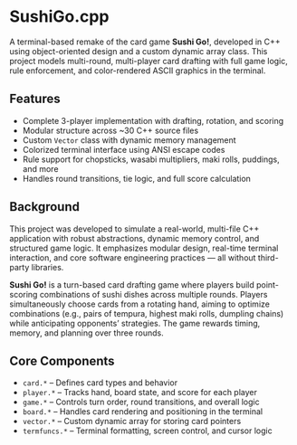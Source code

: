 # SushiGo.cpp

A terminal-based remake of the card game **Sushi Go!**, developed in C++ using object-oriented design and a custom dynamic array class. This project models multi-round, multi-player card drafting with full game logic, rule enforcement, and color-rendered ASCII graphics in the terminal.

## Features

- Complete 3-player implementation with drafting, rotation, and scoring
- Modular structure across ~30 C++ source files
- Custom `Vector` class with dynamic memory management
- Colorized terminal interface using ANSI escape codes
- Rule support for chopsticks, wasabi multipliers, maki rolls, puddings, and more
- Handles round transitions, tie logic, and full score calculation

## Background

This project was developed to simulate a real-world, multi-file C++ application with robust abstractions, dynamic memory control, and structured game logic. It emphasizes modular design, real-time terminal interaction, and core software engineering practices — all without third-party libraries.

**Sushi Go!** is a turn-based card drafting game where players build point-scoring combinations of sushi dishes across multiple rounds. Players simultaneously choose cards from a rotating hand, aiming to optimize combinations (e.g., pairs of tempura, highest maki rolls, dumpling chains) while anticipating opponents’ strategies. The game rewards timing, memory, and planning over three rounds.

## Core Components

- `card.*` – Defines card types and behavior
- `player.*` – Tracks hand, board state, and score for each player
- `game.*` – Controls turn order, round transitions, and overall logic
- `board.*` – Handles card rendering and positioning in the terminal
- `vector.*` – Custom dynamic array for storing card pointers
- `termfuncs.*` – Terminal formatting, screen control, and cursor logic
